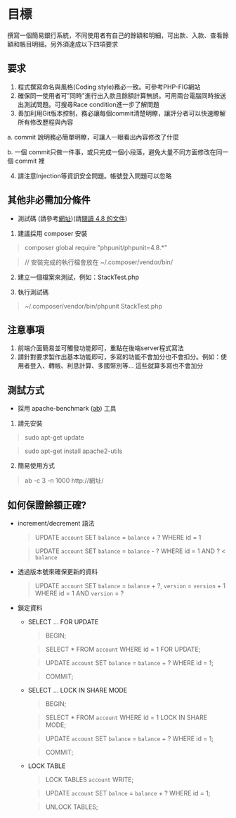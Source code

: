 目標
===
撰寫一個簡易銀行系統，不同使用者有自己的餘額和明細，可出款、入款、查看餘額和帳目明細。另外須達成以下四項要求


要求
---
1. 程式撰寫命名與風格(Coding style)務必一致。可參考PHP-FIG網站
2. 確保同一使用者可”同時”進行出入款且餘額計算無誤。可用兩台電腦同時按送出測試問題。可搜尋Race condition進一步了解問題
3. 善加利用Git版本控制，務必讓每個commit清楚明瞭，讓評分者可以快速瞭解所有修改歷程與內容

  a. commit 說明務必簡單明瞭，可讓人一眼看出內容修改了什麼
  
  b. 一個 commit只做一件事，或只完成一個小段落，避免大量不同方面修改在同一個 commit 裡
  
4. 請注意Injection等資訊安全問題。帳號登入問題可以忽略

其他非必需加分條件
---
  - 測試碼 (請參考[網址](https://phpunit.de))(請[閱讀 4.8 的文件](https://phpunit.de/manual/4.8/en/index.html))

1. 建議採用 composer 安裝

> composer global require "phpunit/phpunit=4.8.*"

> // 安裝完成的執行檔會放在 ~/.composer/vendor/bin/

2. 建立一個檔案來測試，例如：StackTest.php

3. 執行測試碼

> ~/.composer/vendor/bin/phpunit StackTest.php

注意事項
---
  1. 前端介面簡易並可觸發功能即可，重點在後端server程式寫法
  2. 請針對要求製作出基本功能即可，多寫的功能不會加分也不會扣分。例如：使用者登入、轉帳、利息計算、多國幣別等... 這些就算多寫也不會加分

測試方式
---
- 採用 apache-benchmark ([ab](https://httpd.apache.org/docs/2.4/programs/ab.html)) 工具

1. 請先安裝

  > sudo apt-get update

  > sudo apt-get install apache2-utils

2. 簡易使用方式

  > ab -c 3 -n 1000 http://網址/

如何保證餘額正確?
---
* increment/decrement 語法

  > UPDATE `account` SET `balance` = `balance` + ? WHERE id = 1

  > UPDATE `account` SET `balance` = `balance` - ? WHERE id = 1 AND ? < `balance`

* 透過版本號來確保更新的資料

  > UPDATE `account` SET `balance` = `balance` + ?, `version` = `version` + 1 WHERE id = 1 AND `version` = ?

* 鎖定資料

    - SELECT ... FOR UPDATE
    
      > BEGIN;
    
      > SELECT * FROM `account` WHERE id = 1 FOR UPDATE;
      
      > UPDATE `account` SET `balance` = `balance` + ? WHERE id = 1;
      
      > COMMIT;
    
    - SELECT ... LOCK IN SHARE MODE
    
      > BEGIN;
    
      > SELECT * FROM `account` WHERE id = 1 LOCK IN SHARE MODE;
      
      > UPDATE `account` SET `balance` = `balance` + ? WHERE id = 1;
      
      > COMMIT;
    
    - LOCK TABLE
    
      > LOCK TABLES `account` WRITE;
      
      > UPDATE `account` SET `balnce` = `balance` + ? WHERE id = 1;
      
      > UNLOCK TABLES;


